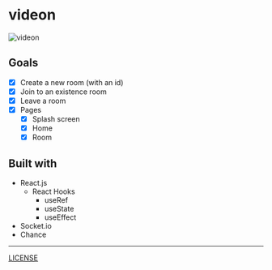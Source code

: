 # videon

![videon](https://videon.vercel.app/images/Logo512.svg)

## Goals

- [X] Create a new room (with an id)
- [X] Join to an existence room
- [X] Leave a room
- [X] Pages
  - [X] Splash screen
  - [X] Home
  - [X] Room

## Built with

- React.js
  - React Hooks
    - useRef
    - useState
    - useEffect
- Socket.io
- Chance

---

[LICENSE](./LICENSE)
